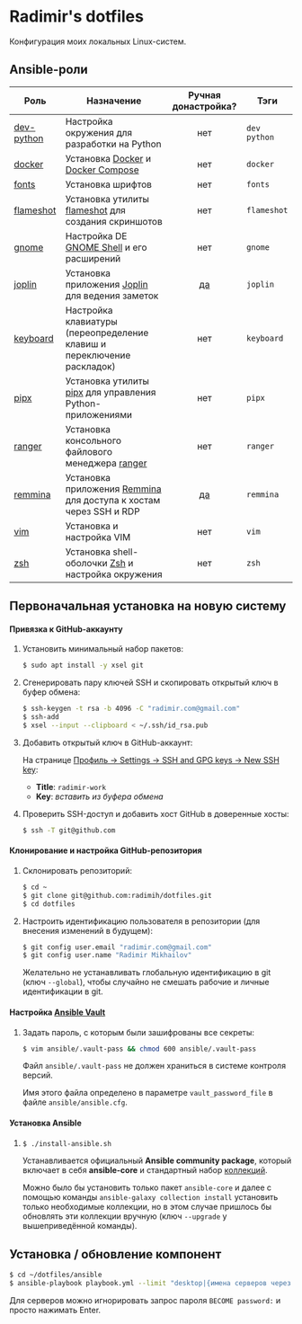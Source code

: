 # Radimir's dotfiles

Конфигурация моих локальных Linux-систем.

## Ansible-роли

Роль | Назначение | Ручная донастройка? | Тэги
---- | ---------- | :-----------------: | ----
[dev-python](ansible/roles/dev-python) | Настройка окружения для разработки на Python | нет | `dev` `python`
[docker](ansible/roles/docker) | Установка [Docker](https://docs.docker.com/engine/) и [Docker Compose](https://docs.docker.com/compose/) | нет | `docker`
[fonts](ansible/roles/fonts) | Установка шрифтов | нет | `fonts`
[flameshot](ansible/roles/flameshot) | Установка утилиты [flameshot](https://github.com/flameshot-org/flameshot) для создания скриншотов | нет | `flameshot`
[gnome](ansible/roles/gnome) | Настройка DE [GNOME Shell](https://wiki.gnome.org/Projects/GnomeShell) и его расширений | нет | `gnome`
[joplin](ansible/roles/joplin) | Установка приложения [Joplin](https://joplinapp.org/) для ведения заметок | [да](ansible/roles/joplin#после-установки) | `joplin`
[keyboard](ansible/roles/keyколлекциboard) | Настройка клавиатуры (переопределение клавиш и переключение раскладок) | нет | `keyboard`
[pipx](ansible/roles/pipx) | Установка утилиты [pipx](https://pypa.github.io/pipx/) для управления Python-приложениями | нет | `pipx`
[ranger](ansible/roles/ranger) | Установка консольного файлового менеджера [ranger](https://github.com/ranger/ranger) | нет | `ranger`
[remmina](ansible/roles/remmina) | Установка приложения [Remmina](https://remmina.org/) для доступа к хостам через SSH и RDP | [да](ansible/roles/remmina#после-установки) | `remmina`
[vim](ansible/roles/vim) | Установка и настройка VIM | нет | `vim`
[zsh](ansible/roles/zsh) | Установка shell-оболочки [Zsh](https://www.zsh.org/) и настройка окружения | нет | `zsh`

## Первоначальная установка на новую систему

#### Привязка к GitHub-аккаунту

1. Установить минимальный набор пакетов:

   ```bash
   $ sudo apt install -y xsel git
   ```

1. Сгенерировать пару ключей SSH и скопировать открытый ключ в буфер обмена:

   ```bash
   $ ssh-keygen -t rsa -b 4096 -C "radimir.com@gmail.com"
   $ ssh-add
   $ xsel --input --clipboard < ~/.ssh/id_rsa.pub
   ```

1. Добавить открытый ключ в GitHub-аккаунт:

   На странице [Профиль → Settings → SSH and GPG keys → New SSH key](https://github.com/settings/ssh/new):
   * **Title**: `radimir-work`
   * **Key**: _вставить из буфера обмена_

1. Проверить SSH-доступ и добавить хост GitHub в доверенные хосты:

   ```bash
   $ ssh -T git@github.com
   ```

#### Клонирование и настройка GitHub-репозитория

1. Склонировать репозиторий:

   ```bash
   $ cd ~
   $ git clone git@github.com:radimih/dotfiles.git
   $ cd dotfiles
   ```

1. Настроить идентификацию пользователя в репозитории (для внесения изменений в будущем):

   ```bash
   $ git config user.email "radimir.com@gmail.com"
   $ git config user.name "Radimir Mikhailov"
   ```
   
   Желательно не устанавливать глобальную идентификацию в git (ключ `--global`), чтобы
   случайно не смешать рабочие и личные идентификации в git.

#### Настройка [Ansible Vault](https://docs.ansible.com/ansible/latest/user_guide/vault.html)

1. Задать пароль, с которым были зашифрованы все секреты:

   ```bash
   $ vim ansible/.vault-pass && chmod 600 ansible/.vault-pass
   ```

   Файл `ansible/.vault-pass` не должен храниться в системе контроля версий.

   Имя этого файла определено в параметре `vault_password_file` в файле `ansible/ansible.cfg`.

#### Установка Ansible

1.
   ```bash
   $ ./install-ansible.sh
   ```

   Устанавливается официальный **Ansible community package**, который включает в себя
   **ansible-core** и стандартный набор [коллекций](https://docs.ansible.com/ansible/latest/collections/index.html).

   Можно было бы установить только пакет `ansible-core` и далее с помощью команды `ansible-galaxy collection install`
   установить только необходимые коллекции, но в этом случае пришлось бы обновлять эти коллекции вручную
   (ключ `--upgrade` у вышеприведённой команды).

## Установка / обновление компонент

```bash
$ cd ~/dotfiles/ansible
$ ansible-playbook playbook.yml --limit "desktop|{имена серверов через запятую}" --tags "{список тэгов через запятую}"
```

Для серверов можно игнорировать запрос пароля `BECOME password:` и просто нажимать Enter.
